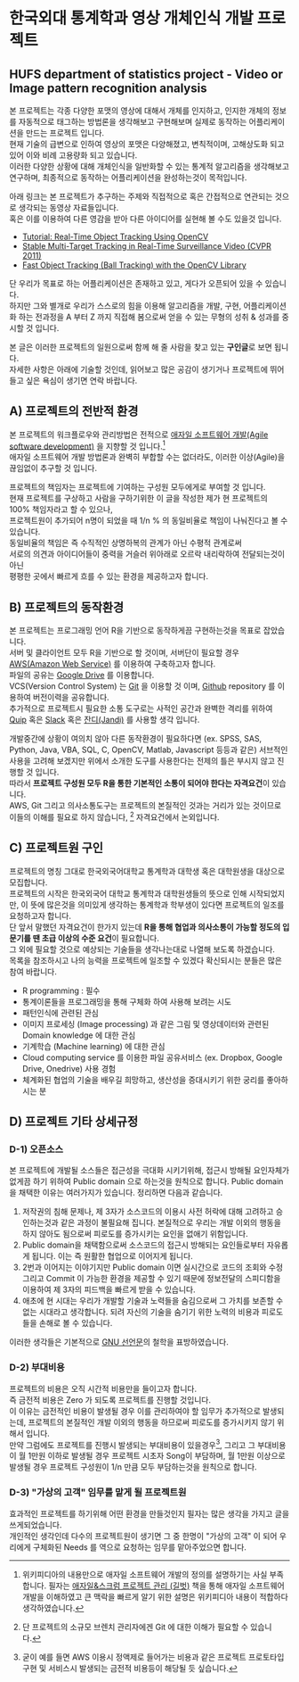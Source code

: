 # 한국외대 통계학과 영상 개체인식 개발 프로젝트

## HUFS department of statistics project - Video or Image pattern recognition analysis

본 프로젝트는 각종 다양한 포맷의 영상에 대해서 개체를 인지하고, 인지한 개체의 정보를 자동적으로 태그하는 방법론을 생각해보고 구현해보며 실제로 동작하는 어플리케이션을 만드는 프로젝트 입니다.  
현재 기술의 급변으로 인하여 영상의 포맷은 다양해졌고, 변칙적이며, 고해상도화 되고 있어 이와 비례 고용량화 되고 있습니다.  
이러한 다양한 상황에 대해 개체인식을 일반화할 수 있는 통계적 알고리즘을 생각해보고 연구하며, 최종적으로 동작하는 어플리케이션을 완성하는것이 목적입니다.  

아래 링크는 본 프로젝트가 추구하는 주제와 직접적으로 혹은 간접적으로 연관되는 것으로 생각되는 동영상 자료들입니다.  
혹은 이를 이용하여 다른 영감을 받아 다른 아이디어를 실현해 볼 수도 있을것 입니다.  

* [Tutorial: Real-Time Object Tracking Using OpenCV](https://www.youtube.com/watch?v=bSeFrPrqZ2A)
* [Stable Multi-Target Tracking in Real-Time Surveillance Video (CVPR 2011)](https://www.youtube.com/watch?v=InqV34BcheM)
* [Fast Object Tracking (Ball Tracking) with the OpenCV Library](https://www.youtube.com/watch?v=CigGvt3DXIw)

단 우리가 목표로 하는 어플리케이션은 존재하고 있고, 게다가 오픈되어 있을 수 있습니다.  
하지만 그와 별개로 우리가 스스로의 힘을 이용해 알고리즘을 개발, 구현, 어플리케이션화 하는 전과정을 A 부터 Z 까지 직접해 봄으로써 얻을 수 있는 무형의 성취 & 성과를 중시할 것 입니다.  

본 글은 이러한 프로젝트의 일원으로써 함께 해 줄 사람을 찾고 있는 **구인글**로 보면 됩니다.  
자세한 사항은 아래에 기술할 것인데, 읽어보고 많은 공감이 생기거나 프로젝트에 뛰어들고 싶은 욕심이 생기면 연락 바랍니다.  

## A) 프로젝트의 전반적 환경

본 프로젝트의 워크플로우와 관리방법은 전적으로 [애자일 소프트웨어 개발(Agile software development)](https://ko.wikipedia.org/wiki/%EC%95%A0%EC%9E%90%EC%9D%BC_%EC%86%8C%ED%94%84%ED%8A%B8%EC%9B%A8%EC%96%B4_%EA%B0%9C%EB%B0%9C) 을 지향할 것 입니다.[^1]  
애자일 소프트웨어 개발 방법론과 완벽히 부합할 수는 없더라도, 이러한 이상(Agile)을 끊임없이 추구할 것 입니다.  

프로젝트의 책임자는 프로젝트에 기여하는 구성원 모두에게로 부여할 것 입니다.  
현재 프로젝트를 구상하고 사람을 구하기위한 이 글을 작성한 제가 현 프로젝트의 100% 책임자라고 할 수 있으나,  
프로젝트원이 추가되어 n명이 되었을 때 1/n % 의 동일비율로 책임이 나눠진다고 볼 수 있습니다.  
동일비율의 책임은 즉 수직적인 상명하복의 관계가 아닌 수평적 관계로써  
서로의 의견과 아이디어들이 중력을 거슬러 위아래로 오르락 내리락하여 전달되는것이 아닌  
평평한 곳에서 빠르게 흐를 수 있는 환경을 제공하고자 합니다.  

[^1]: 위키피디아의 내용만으로 애자일 소프트웨어 개발의 정의를 설명하기는 사실 부족합니다. 필자는 [애자일&스크럼 프로젝트 관리 (길벗)](http://book.naver.com/bookdb/book_detail.nhn?bid=10542525) 책을 통해 애자일 소프트웨어 개발을 이해하였고 큰 맥락을 빠르게 알기 위한 설명은 위키피디아 내용이 적합하다 생각하였습니다.

## B) 프로젝트의 동작환경

본 프로젝트는 프로그래밍 언어 R을 기반으로 동작하게끔 구현하는것을 목표로 잡았습니다.   
서버 및 클라이언트 모두 R을 기반으로 할 것이며, 서버단이 필요할 경우 [AWS(Amazon Web Service)](http://aws.amazon.com/ko/) 를 이용하여 구축하고자 합니다.   
파일의 공유는 [Google Drive](https://www.google.co.kr/intl/ko/drive/) 를 이용합니다.   
VCS(Version Control System) 는 [Git](https://git-scm.com/) 을 이용할 것 이며, [Github](https://github.com/) repository 를 이용하여 버전이력을 공유합니다.   
추가적으로 프로젝트시 필요한 소통 도구로는 사적인 공간과 완벽한 격리를 위하여 [Quip](https://quip.com/) 혹은 [Slack](https://slack.com/) 혹은 [잔디(Jandi)](https://www.jandi.com/landing/kr) 를 사용할 생각 입니다.  

개발중간에 상황이 여의치 않아 다른 동작환경이 필요하다면 (ex. SPSS, SAS, Python, Java, VBA, SQL, C, OpenCV, Matlab, Javascript 등등과 같은) 서브적인 사용을 고려해 보겠지만 위에서 소개한 도구를 사용한다는 전제의 틀은 부시지 않고 진행할 것 입니다.  
따라서 **프로젝트 구성원 모두 R을 통한 기본적인 소통이 되어야 한다는 자격요건**이 있습니다.  
AWS, Git 그리고 의사소통도구는 프로젝트의 본질적인 것과는 거리가 있는 것이므로 이들의 이해를 필요로 하지 않습니다, [^2] 자격요건에서 논외입니다.  

[^2]: 단 프로젝트의 소규모 브렌치 관리자에겐 Git 에 대한 이해가 필요할 수 있습니다.  

## C) 프로젝트원 구인

프로젝트의 명칭 그대로 한국외국어대학교 통계학과 대학생 혹은 대학원생을 대상으로 모집합니다.  
프로젝트의 시작은 한국외국어 대학교 통계학과 대학원생들의 뜻으로 인해 시작되었지만, 이 뜻에 많은것을 의미있게 생각하는 통계학과 학부생이 있다면 프로젝트의 일조를 요청하고자 합니다.  
단 앞서 말했던 자격요건이 한가지 있는데 **R을 통해 협업과 의사소통이 가능할 정도의 입문기를 땐 초급 이상의 수준 요건**이 필요합니다.  
그 외에 필요할 것으로 예상되는 기술들을 생각나는대로 나열해 보도록 하겠습니다.  
목록을 참조하시고 나의 능력을 프로젝트에 일조할 수 있겠다 확신되시는 분들은 많은 참여 바랍니다.

* R programming : 필수
* 통계이론들을 프로그래밍을 통해 구체화 하여 사용해 보려는 시도
* 패턴인식에 관련된 관심
* 이미지 프로세싱 (Image processing) 과 같은 그림 및 영상데이터와 관련된 Domain knowledge 에 대한 관심
* 기계학습 (Machine learning) 에 대한 관심
* Cloud computing service 를 이용한 파일 공유서비스 (ex. Dropbox, Google Drive, Onedrive) 사용 경험
* 체계화된 협업의 기술을 배우길 희망하고, 생산성을 증대시키기 위한 궁리를 좋아하시는 분

## D) 프로젝트 기타 상세규정

### D-1) 오픈소스

본 프로젝트에 개발될 소스들은 접근성을 극대화 시키기위해, 접근시 방해될 요인자체가 없게끔 하기 위하여 Public domain 으로 하는것을 원칙으로 합니다. 
Public domain 을 채택한 이유는 여러가지가 있습니다.
정리하면 다음과 같습니다.

1. 저작권의 침해 문제나, 제 3자가 소스코드의 이용시 사전 허락에 대해 고려하고 승인하는것과 같은 과정이 불필요해 집니다. 본질적으로 우리는 개발 이외의 행동을 하지 않아도 됨으로써 피로도를 증가시키는 요인을 없애기 위함입니다.  
2. Public domain을 채택함으로써 소스코드의 접근시 방해되는 요인들로부터 자유롭게 됩니다. 이는 즉 원활한 협업으로 이어지게 됩니다.  
3. 2번과 이어지는 이야기지만 Public domain 이면 실시간으로 코드의 조회와 수정 그리고 Commit 이 가능한 환경을 제공할 수 있기 때문에 정보전달의 스피디함을 이용하여 제 3자의 피드백을 빠르게 받을 수 있습니다.  
4. 애초에 현 시대는 우리가 개발할 기술과 노력들을 숨김으로써 그 가치를 보존할 수 없는 시대라고 생각합니다. 되려 자신의 기술을 숨기기 위한 노력의 비용과 피로도들을 손해로 볼 수 있습니다.  

이러한 생각들은 기본적으로 [GNU 선언문](http://www.gnu.org/gnu/manifesto.ko.html)의 철학을 표방하였습니다.

### D-2) 부대비용

프로젝트의 비용은 오직 시간적 비용만을 들이고자 합니다.  
즉 금전적 비용은 Zero 가 되도록 프로젝트를 진행할 것입니다.  
이 이유는 금전적인 비용이 발생될 경우 이를 관리하여야 할 임무가 추가적으로 발생되는데, 프로젝트의 본질적인 개발 이외의 행동을 하므로써 피로도를 증가시키지 않기 위해서 입니다.  
만약 그럼에도 프로젝트를 진행시 발생되는 부대비용이 있을경우[^3], 그리고 그 부대비용이 월 1만원 이하로 발생될 경우 프로젝트 시초자 Song이 부담하며, 월 1만원 이상으로 발생될 경우 프로젝트 구성원이 1/n 만큼 모두 부담하는것을 원칙으로 합니다.  

[^3]: 굳이 예를 들면 AWS 이용시 정액제로 들어가는 비용과 같은 프로젝트 프로토타입 구현 및 서비스시 발생되는 금전적 비용등이 해당될 듯 싶습니다. 

### D-3) "가상의 고객" 임무를 맡게 될 프로젝트원

효과적인 프로젝트를 하기위해 어떤 환경을 만들것인지 필자는 많은 생각을 가지고 글을 쓰게되었습니다.  
개인적인 생각인데 다수의 프로젝트원이 생기면 그 중 한명이 "가상의 고객" 이 되어 우리에게 구체화된 Needs 를 역으로 요청하는 임무를 맡아주었으면 합니다.  




